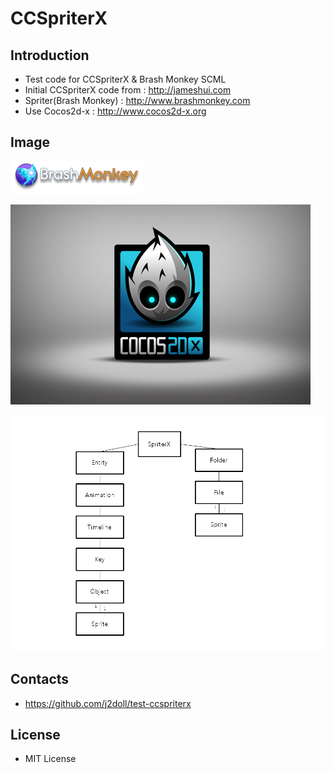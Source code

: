 # CCSpriterX

## Introduction
 - Test code for CCSpriterX & Brash Monkey SCML
 - Initial CCSpriterX code from : http://jameshui.com
 - Spriter(Brash Monkey) : http://www.brashmonkey.com
 - Use Cocos2d-x : http://www.cocos2d-x.org
 
## Image  
![](/markdown.data/bm-logo.png)

![](/markdown.data/HelloWorld.png)

![](/markdown.data/001.png)

## Contacts
- https://github.com/j2doll/test-ccspriterx

## License
- MIT License
